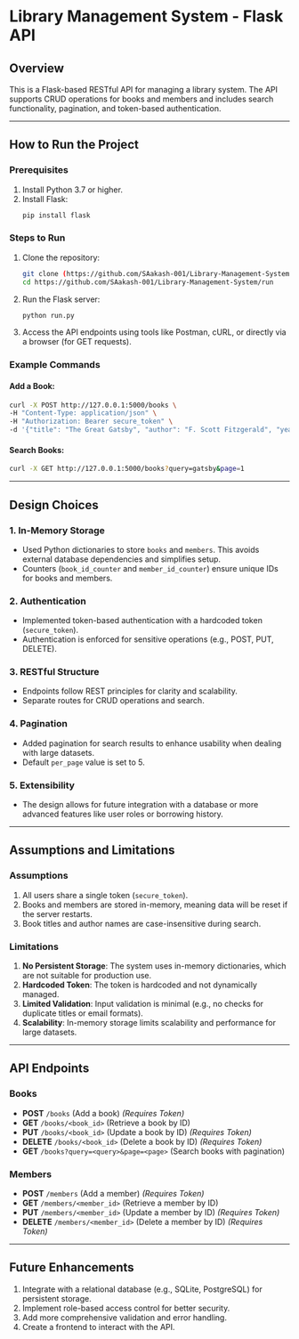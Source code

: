 # Library Management System - Flask API

## Overview
This is a Flask-based RESTful API for managing a library system. The API supports CRUD operations for books and members and includes search functionality, pagination, and token-based authentication.

---

## How to Run the Project

### Prerequisites
1. Install Python 3.7 or higher.
2. Install Flask:
   ```bash
   pip install flask
   ```

### Steps to Run
1. Clone the repository:
   ```bash
   git clone (https://github.com/SAakash-001/Library-Management-System)
   cd https://github.com/SAakash-001/Library-Management-System/run
   ```

2. Run the Flask server:
   ```bash
   python run.py
   ```

3. Access the API endpoints using tools like Postman, cURL, or directly via a browser (for GET requests).

### Example Commands
#### Add a Book:
```bash
curl -X POST http://127.0.0.1:5000/books \
-H "Content-Type: application/json" \
-H "Authorization: Bearer secure_token" \
-d '{"title": "The Great Gatsby", "author": "F. Scott Fitzgerald", "year": 1925}'
```
#### Search Books:
```bash
curl -X GET http://127.0.0.1:5000/books?query=gatsby&page=1
```
---

## Design Choices

### 1. **In-Memory Storage**
   - Used Python dictionaries to store `books` and `members`. This avoids external database dependencies and simplifies setup.
   - Counters (`book_id_counter` and `member_id_counter`) ensure unique IDs for books and members.

### 2. **Authentication**
   - Implemented token-based authentication with a hardcoded token (`secure_token`).
   - Authentication is enforced for sensitive operations (e.g., POST, PUT, DELETE).

### 3. **RESTful Structure**
   - Endpoints follow REST principles for clarity and scalability.
   - Separate routes for CRUD operations and search.

### 4. **Pagination**
   - Added pagination for search results to enhance usability when dealing with large datasets.
   - Default `per_page` value is set to 5.

### 5. **Extensibility**
   - The design allows for future integration with a database or more advanced features like user roles or borrowing history.

---

## Assumptions and Limitations

### Assumptions
1. All users share a single token (`secure_token`).
2. Books and members are stored in-memory, meaning data will be reset if the server restarts.
3. Book titles and author names are case-insensitive during search.

### Limitations
1. **No Persistent Storage**: The system uses in-memory dictionaries, which are not suitable for production use.
2. **Hardcoded Token**: The token is hardcoded and not dynamically managed.
3. **Limited Validation**: Input validation is minimal (e.g., no checks for duplicate titles or email formats).
4. **Scalability**: In-memory storage limits scalability and performance for large datasets.

---

## API Endpoints

### **Books**
- **POST** `/books` (Add a book) *(Requires Token)*
- **GET** `/books/<book_id>` (Retrieve a book by ID)
- **PUT** `/books/<book_id>` (Update a book by ID) *(Requires Token)*
- **DELETE** `/books/<book_id>` (Delete a book by ID) *(Requires Token)*
- **GET** `/books?query=<query>&page=<page>` (Search books with pagination)

### **Members**
- **POST** `/members` (Add a member) *(Requires Token)*
- **GET** `/members/<member_id>` (Retrieve a member by ID)
- **PUT** `/members/<member_id>` (Update a member by ID) *(Requires Token)*
- **DELETE** `/members/<member_id>` (Delete a member by ID) *(Requires Token)*

---

## Future Enhancements
1. Integrate with a relational database (e.g., SQLite, PostgreSQL) for persistent storage.
2. Implement role-based access control for better security.
3. Add more comprehensive validation and error handling.
4. Create a frontend to interact with the API.

